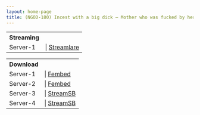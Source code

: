 ```yaml
---
layout: home-page
title: (NGOD-180) Incest with a big dick – Mother who was fucked by her son’s hard dick – I… was made to cum by my son’s big dick… Hana Haruna
---
```


<table><tbody>
<tr>
<th>Streaming</th>
</tr>
<tr>
<td>Server-1</td>
<td>| <a href="https://streamlare.com/e/Xvb6NnJPv01zPOkZ/ngod-180-ts" target="_blank">Streamlare</a></td>
</tr>
</tbody></table>

<table><tbody>
<tr>
<th>Download</th>
</tr>
<tr>
<td>Server-1</td>
<td>| <a href="https://watchjavnow.xyz/f/dn6d5uxzgp311k0" target="_blank">Fembed</a></td>
</tr>
<tr>
<td>Server-2</td>
<td>| <a href="https://fakyutube.com/f/lxyl8hn8gqgnkl1" target="_blank">Fembed</a></td>
</tr>
<tr>
<td>Server-3</td>
<td>| <a href="https://javside.com/d/1is15mx9arwu.html" target="_blank">StreamSB</a></td>
</tr>
<tr>
<td>Server-4</td>
<td>| <a href="https://sbthe.com/d/jjhsfps3mtz8.html" target="_blank">StreamSB</a></td>
</tr>
</tbody></table>
